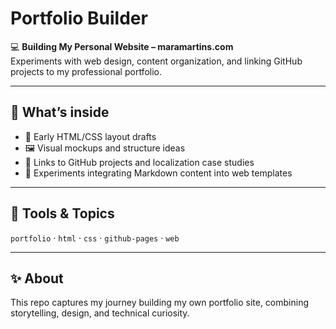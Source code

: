 # Portfolio Builder

💻 **Building My Personal Website – maramartins.com**  
Experiments with web design, content organization, and linking GitHub projects to my professional portfolio.

---

## 🧠 What’s inside
- 🧩 Early HTML/CSS layout drafts  
- 🖼️ Visual mockups and structure ideas  
- 🔗 Links to GitHub projects and localization case studies  
- 🚀 Experiments integrating Markdown content into web templates  

---

## 🧰 Tools & Topics
`portfolio` · `html` · `css` · `github-pages` · `web`

---

## ✨ About
This repo captures my journey building my own portfolio site, combining storytelling, design, and technical curiosity.
